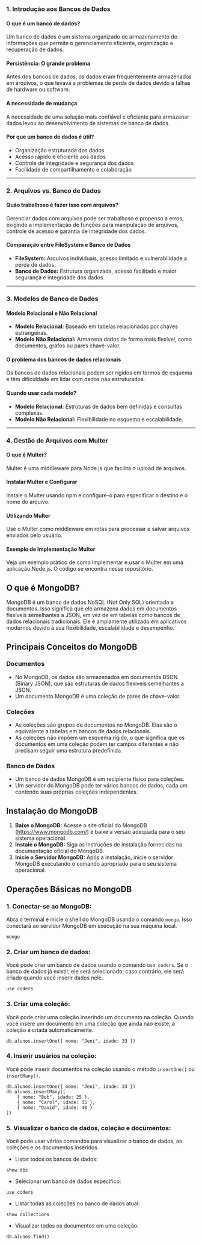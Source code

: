### 1. Introdução aos Bancos de Dados

#### O que é um banco de dados?

Um banco de dados é um sistema organizado de armazenamento de informações que permite o gerenciamento eficiente, organização e recuperação de dados.

#### Persistência: O grande problema

Antes dos bancos de dados, os dados eram frequentemente armazenados em arquivos, o que levava a problemas de perda de dados devido a falhas de hardware ou software.

#### A necessidade de mudança

A necessidade de uma solução mais confiável e eficiente para armazenar dados levou ao desenvolvimento de sistemas de banco de dados.

#### Por que um banco de dados é útil?

- Organização estruturada dos dados
- Acesso rápido e eficiente aos dados
- Controle de integridade e segurança dos dados
- Facilidade de compartilhamento e colaboração

------

### 2. Arquivos vs. Banco de Dados

#### Quão trabalhoso é fazer isso com arquivos?

Gerenciar dados com arquivos pode ser trabalhoso e propenso a erros, exigindo a implementação de funções para manipulação de arquivos, controle de acesso e garantia de integridade dos dados.

#### Comparação entre FileSystem e Banco de Dados

- **FileSystem:** Arquivos individuais, acesso limitado e vulnerabilidade a perda de dados.
- **Banco de Dados:** Estrutura organizada, acesso facilitado e maior segurança e integridade dos dados.

------

### 3. Modelos de Banco de Dados

#### Modelo Relacional e Não Relacional

- **Modelo Relacional:** Baseado em tabelas relacionadas por chaves estrangeiras.
- **Modelo Não Relacional:** Armazena dados de forma mais flexível, como documentos, grafos ou pares chave-valor.

#### O problema dos bancos de dados relacionais

Os bancos de dados relacionais podem ser rígidos em termos de esquema e têm dificuldade em lidar com dados não estruturados.

#### Quando usar cada modelo?

- **Modelo Relacional:** Estruturas de dados bem definidas e consultas complexas.
- **Modelo Não Relacional:** Flexibilidade no esquema e escalabilidade.

------

### 4. Gestão de Arquivos com Multer

#### O que é Multer?

Multer é uma middleware para Node.js que facilita o upload de arquivos.

#### Instalar Multer e Configurar

Instale o Multer usando npm e configure-o para especificar o destino e o nome do arquivo.

#### Utilizando Multer

Use o Multer como middleware em rotas para processar e salvar arquivos enviados pelo usuário.

#### Exemplo de Implementação Multer

Veja um exemplo prático de como implementar e usar o Multer em uma aplicação Node.js.
O código se encontra nesse repositório.

## O que é MongoDB?

MongoDB é um banco de dados NoSQL (Not Only SQL) orientado a documentos. Isso significa que ele armazena dados em documentos flexíveis semelhantes a JSON, em vez de em tabelas como bancos de dados relacionais tradicionais. Ele é amplamente utilizado em aplicativos modernos devido à sua flexibilidade, escalabilidade e desempenho.

## Principais Conceitos do MongoDB

### Documentos

- No MongoDB, os dados são armazenados em documentos BSON (Binary JSON), que são estruturas de dados flexíveis semelhantes a JSON.
- Um documento MongoDB é uma coleção de pares de chave-valor.

### Coleções

- As coleções são grupos de documentos no MongoDB. Elas são o equivalente a tabelas em bancos de dados relacionais.
- As coleções não impõem um esquema rígido, o que significa que os documentos em uma coleção podem ter campos diferentes e não precisam seguir uma estrutura predefinida.

### Banco de Dados

- Um banco de dados MongoDB é um recipiente físico para coleções.
- Um servidor do MongoDB pode ter vários bancos de dados, cada um contendo suas próprias coleções independentes.

## Instalação do MongoDB

1. **Baixe o MongoDB:** Acesse o site oficial do MongoDB (https://www.mongodb.com/) e baixe a versão adequada para o seu sistema operacional.
2. **Instale o MongoDB:** Siga as instruções de instalação fornecidas na documentação oficial do MongoDB.
3. **Inicie o Servidor MongoDB:** Após a instalação, inicie o servidor MongoDB executando o comando apropriado para o seu sistema operacional.

## Operações Básicas no MongoDB

### 1. Conectar-se ao MongoDB:

Abra o terminal e inicie o shell do MongoDB usando o comando `mongo`. Isso conectará ao servidor MongoDB em execução na sua máquina local.

```
mongo
```

### 2. Criar um banco de dados:

Você pode criar um banco de dados usando o comando `use coders`. Se o banco de dados já existir, ele será selecionado; caso contrário, ele será criado quando você inserir dados nele.

```
use coders
```

### 3. Criar uma coleção:

Você pode criar uma coleção inserindo um documento na coleção. Quando você insere um documento em uma coleção que ainda não existe, a coleção é criada automaticamente.

```
db.alunos.insertOne({ nome: "Jeni", idade: 33 })
```

### 4. Inserir usuários na coleção:

Você pode inserir documentos na coleção usando o método `insertOne()` ou `insertMany()`.

```
db.alunos.insertOne({ nome: "Jeni", idade: 33 })
db.alunos.insertMany([
    { nome: "Bob", idade: 25 },
    { nome: "Carol", idade: 35 },
    { nome: "David", idade: 40 }
])
```

### 5. Visualizar o banco de dados, coleção e documentos:

Você pode usar vários comandos para visualizar o banco de dados, as coleções e os documentos inseridos.

- Listar todos os bancos de dados:

```
show dbs
```

- Selecionar um banco de dados específico:

```
use coders
```

- Listar todas as coleções no banco de dados atual:

```
show collections
```

- Visualizar todos os documentos em uma coleção:

```
db.alunos.find()
```



